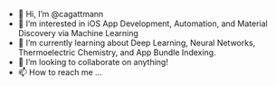 - 👋 Hi, I’m @cagattmann
- 👀 I’m interested in iOS App Development, Automation, and Material Discovery via Machine Learning
- 🌱 I’m currently learning about Deep Learning, Neural Networks, Thermoelectric Chemistry, and App Bundle Indexing.
- 💞️ I’m looking to collaborate on anything!
- 📫 How to reach me ...

<!---
cagattmann/cagattmann is a ✨ special ✨ repository because its `README.md` (this file) appears on your GitHub profile.
You can click the Preview link to take a look at your changes.
--->
